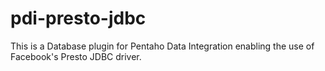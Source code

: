 pdi-presto-jdbc
===============

This is a Database plugin for Pentaho Data Integration enabling the use of Facebook's Presto JDBC driver.

